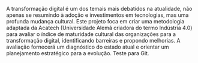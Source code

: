 A transformação digital é um dos temais mais debatidos na atualidade, não apenas se resumindo à adoção e investimentos em tecnologias, mas uma profunda mudança cultural. Este projeto foca em criar uma metodologia adaptada da Acatech (Universidade Alemã criadora do termo Indústria 4.0) para avaliar o índice de maturidade cultural das organizações para a transformação digital, identificando barreiras e propondo melhorias. A avaliação fornecerá um diagnóstico do estado atual e orientar um planejamento estratégico para a evolução. Teste para Git.